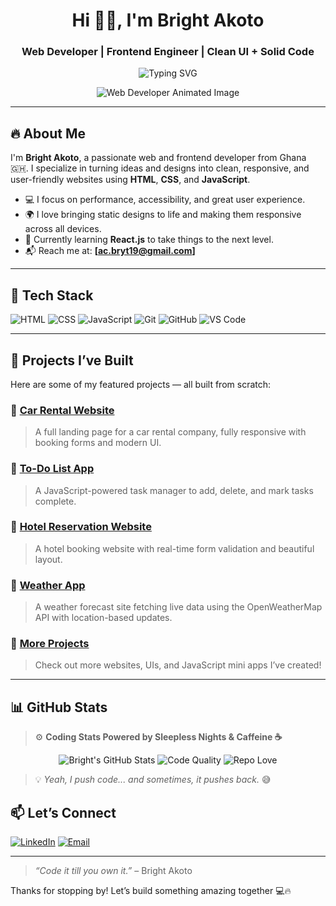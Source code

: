 <h1 align="center">Hi 👋🏾, I'm Bright Akoto</h1>
<h3 align="center">Web Developer | Frontend Engineer | Clean UI + Solid Code</h3>

<p align="center">
  <img src="https://readme-typing-svg.demolab.com?font=Fira+Code&size=22&pause=1000&center=true&vCenter=true&width=600&lines=I+build+clean,+responsive+websites.;Web+Development+%7C+HTML,+CSS,+JavaScript.;Let's+build+something+great+together!" alt="Typing SVG" />
</p>

<p align="center">
  <img src="https://media.giphy.com/media/jBOOXxSJfG8kqMxT11/giphy.gif?cid=ecf05e47qloypjvyezv9eyy7m4l7b7xc3huo76zb84pvk84t&ep=v1_gifs_search&rid=giphy.gif&ct=gif" alt="Web Developer Animated Image" />
</p>

---

## 🔥 About Me

I'm **Bright Akoto**, a passionate web and frontend developer from Ghana 🇬🇭. I specialize in turning ideas and designs into clean, responsive, and user-friendly websites using **HTML**, **CSS**, and **JavaScript**.

- 💻 I focus on performance, accessibility, and great user experience.
- 🌍 I love bringing static designs to life and making them responsive across all devices.
- 🌱 Currently learning **React.js** to take things to the next level.
- 📬 Reach me at: **[ac.bryt19@gmail.com]**

---

## 🧰 Tech Stack

![HTML](https://img.shields.io/badge/-HTML5-E34F26?style=flat&logo=html5&logoColor=white)
![CSS](https://img.shields.io/badge/-CSS3-1572B6?style=flat&logo=css3)
![JavaScript](https://img.shields.io/badge/-JavaScript-F7DF1E?style=flat&logo=javascript&logoColor=black)
![Git](https://img.shields.io/badge/-Git-F05032?style=flat&logo=git&logoColor=white)
![GitHub](https://img.shields.io/badge/-GitHub-181717?style=flat&logo=github)
![VS Code](https://img.shields.io/badge/-VSCode-007ACC?style=flat&logo=visual-studio-code)

---

## 🚀 Projects I’ve Built

Here are some of my featured projects — all built from scratch:

### 🔹 [Car Rental Website](https://bryt19.github.io/Zoom-Rides/)
> A full landing page for a car rental company, fully responsive with booking forms and modern UI.

### 🔹 [To-Do List App](https://bryt19.github.io/To-Do-List/)
> A JavaScript-powered task manager to add, delete, and mark tasks complete.

### 🔹 [Hotel Reservation Website](https://bryt19.github.io/Hotel-Transylvania/)
> A hotel booking website with real-time form validation and beautiful layout.

### 🔹 [Weather App](https://bryt19.github.io/Weather/)
> A weather forecast site fetching live data using the OpenWeatherMap API with location-based updates.

### 🔹 [More Projects](https://github.com/Bryt19?tab=repositories)
> Check out more websites, UIs, and JavaScript mini apps I’ve created!

---

## 📊 GitHub Stats

> ⚙️ **Coding Stats Powered by Sleepless Nights & Caffeine ☕**

<p align="center">
  <img alt="Bright's GitHub Stats" src="https://img.shields.io/badge/Commits-🔥+Active-blueviolet?style=flat&logo=github" />
  <img alt="Code Quality" src="https://img.shields.io/badge/Code-Readable%20%26%20Clean-green?style=flat-square&logo=javascript" />
  <img alt="Repo Love" src="https://img.shields.io/badge/Projects-5+%20Completed-informational?style=flat&logo=github" />
</p>

> 💡 *Yeah, I push code... and sometimes, it pushes back.* 😅


## 📫 Let’s Connect

[![LinkedIn](https://img.shields.io/badge/-LinkedIn-blue?style=flat-square&logo=linkedin&logoColor=white&link=https://linkedin.com/in/your-profile)](www.linkedin.com/in/bright-akoto19)
[![Email](https://img.shields.io/badge/-Email-red?style=flat-square&logo=gmail&logoColor=white&link=mailto:your@email.com)](mailto:ac.bryt19@gmail.com)

---

> *“Code it till you own it.”* – Bright Akoto

Thanks for stopping by! Let’s build something amazing together 💻🔥
